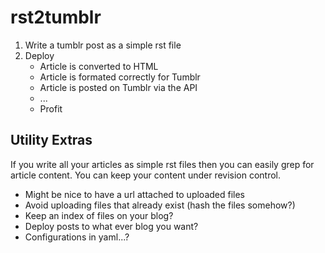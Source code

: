 rst2tumblr
==========

1. Write a tumblr post as a simple rst file
2. Deploy
    * Article is converted to HTML
    * Article is formated correctly for Tumblr
    * Article is posted on Tumblr via the API
    * ...
    * Profit

Utility Extras
--------------

If you write all your articles as simple rst files then you can easily grep
for article content. You can keep your content under revision control.

- Might be nice to have a url attached to uploaded files
- Avoid uploading files that already exist (hash the files somehow?)
- Keep an index of files on your blog?
- Deploy posts to what ever blog you want?
- Configurations in yaml...?
